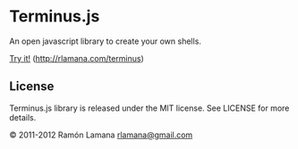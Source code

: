 Terminus.js
===========================

An open javascript library to create your own shells.

<a href="http://rlamana.es/terminus">Try it!</a> (http://rlamana.com/terminus)

License
-------

Terminus.js library is released under the MIT license. See LICENSE for more details.

© 2011-2012 Ramón Lamana <rlamana@gmail.com>
